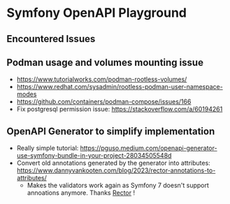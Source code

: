# Symfony OpenAPI Playground

## Encountered Issues

## Podman usage and volumes mounting issue

- <https://www.tutorialworks.com/podman-rootless-volumes/>
- <https://www.redhat.com/sysadmin/rootless-podman-user-namespace-modes>
- <https://github.com/containers/podman-compose/issues/166>
- Fix postgresql permission issue: <https://stackoverflow.com/a/60194261>

## OpenAPI Generator to simplify implementation

- Really simple tutorial: <https://pguso.medium.com/openapi-generator-use-symfony-bundle-in-your-project-28034505548d>
- Convert old annotations generated by the generator into attributes: <https://www.dannyvankooten.com/blog/2023/rector-annotations-to-attributes/>
  - Makes the validators work again as Symfony 7 doesn't support annoations
    anymore. Thanks [Rector](https://github.com/rectorphp/rector) !
